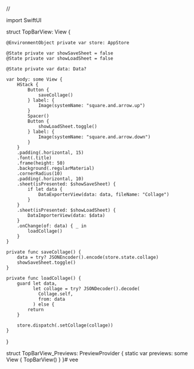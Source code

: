 //

import SwiftUI

struct TopBarView: View {
    
    @EnvironmentObject private var store: AppStore
    
    @State private var showSaveSheet = false
    @State private var showLoadSheet = false
     
    @State private var data: Data?
    
    var body: some View {
        HStack {
            Button {
                saveCollage()
            } label: {
                Image(systemName: "square.and.arrow.up")
            }
            Spacer()
            Button {
                showLoadSheet.toggle()
            } label: {
                Image(systemName: "square.and.arrow.down")
            }
        }
        .padding(.horizontal, 15)
        .font(.title)
        .frame(height: 50)
        .background(.regularMaterial)
        .cornerRadius(10)
        .padding(.horizontal, 10)
        .sheet(isPresented: $showSaveSheet) {
            if let data {
                DataExporterView(data: data, fileName: "Collage")
            }
        }
        .sheet(isPresented: $showLoadSheet) {
            DataImporterView(data: $data)
        }
        .onChange(of: data) { _ in
            loadCollage()
        }
    }
    
    private func saveCollage() {
        data = try? JSONEncoder().encode(store.state.collage)
        showSaveSheet.toggle()
    }
    
    private func loadCollage() {
        guard let data,
              let collage = try? JSONDecoder().decode(
                Collage.self,
                from: data
              ) else {
            return
        }
        
        store.dispatch(.setCollage(collage))
    }
}

struct TopBarView_Previews: PreviewProvider {
    static var previews: some View {
        TopBarView()
    }
}# vee
